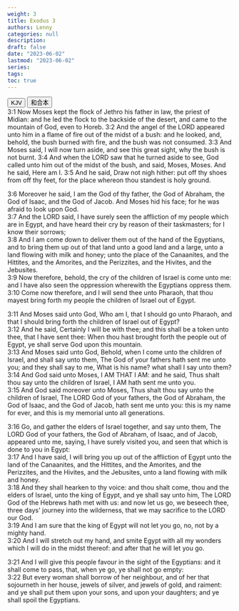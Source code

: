 ```yaml
---
weight: 3
title: Exodus 3
authors: Lenny
categories: null
description: 
draft: false
date: "2023-06-02"
lastmod: "2023-06-02"
series: 
tags: 
toc: true
---
```


<!--more-->

<!-- Tab links -->
<div class="tab">
  <button class="tablinks active" onclick="tablabel(event, 'english')">KJV</button>
  <button class="tablinks" onclick="tablabel(event, 'chinese')">和合本</button>
  
</div>

<!-- Tab content -->
<div id="english" class="tabcontent" style="display:block">
3:1 Now Moses kept the flock of Jethro his father in law, the priest of Midian: and he led the flock to the backside of the desert, and came to the mountain of God, even to Horeb.  
3:2 And the angel of the LORD appeared unto him in a flame of fire out of the midst of a bush: and he looked, and, behold, the bush burned with fire, and the bush was not consumed.  
3:3 And Moses said, I will now turn aside, and see this great sight, why the bush is not burnt.  
3:4 And when the LORD saw that he turned aside to see, God called unto him out of the midst of the bush, and said, Moses, Moses. And he said, Here am I.  
3:5 And he said, Draw not nigh hither: put off thy shoes from off thy feet, for the place whereon thou standest is holy ground.  

3:6 Moreover he said, I am the God of thy father, the God of Abraham, the God of Isaac, and the God of Jacob. And Moses hid his face; for he was afraid to look upon God.  
3:7 And the LORD said, I have surely seen the affliction of my people which are in Egypt, and have heard their cry by reason of their taskmasters; for I know their sorrows;  
3:8 And I am come down to deliver them out of the hand of the Egyptians, and to bring them up out of that land unto a good land and a large, unto a land flowing with milk and honey; unto the place of the Canaanites, and the Hittites, and the Amorites, and the Perizzites, and the Hivites, and the Jebusites.  
3:9 Now therefore, behold, the cry of the children of Israel is come unto me: and I have also seen the oppression wherewith the Egyptians oppress them.  
3:10 Come now therefore, and I will send thee unto Pharaoh, that thou mayest bring forth my people the children of Israel out of Egypt.  

3:11 And Moses said unto God, Who am I, that I should go unto Pharaoh, and that I should bring forth the children of Israel out of Egypt?  
3:12 And he said, Certainly I will be with thee; and this shall be a token unto thee, that I have sent thee: When thou hast brought forth the people out of Egypt, ye shall serve God upon this mountain.  
3:13 And Moses said unto God, Behold, when I come unto the children of Israel, and shall say unto them, The God of your fathers hath sent me unto you; and they shall say to me, What is his name? what shall I say unto them?  
3:14 And God said unto Moses, I AM THAT I AM: and he said, Thus shalt thou say unto the children of Israel, I AM hath sent me unto you.  
3:15 And God said moreover unto Moses, Thus shalt thou say unto the children of Israel, The LORD God of your fathers, the God of Abraham, the God of Isaac, and the God of Jacob, hath sent me unto you: this is my name for ever, and this is my memorial unto all generations.  

3:16 Go, and gather the elders of Israel together, and say unto them, The LORD God of your fathers, the God of Abraham, of Isaac, and of Jacob, appeared unto me, saying, I have surely visited you, and seen that which is done to you in Egypt:  
3:17 And I have said, I will bring you up out of the affliction of Egypt unto the land of the Canaanites, and the Hittites, and the Amorites, and the Perizzites, and the Hivites, and the Jebusites, unto a land flowing with milk and honey.  
3:18 And they shall hearken to thy voice: and thou shalt come, thou and the elders of Israel, unto the king of Egypt, and ye shall say unto him, The LORD God of the Hebrews hath met with us: and now let us go, we beseech thee, three days' journey into the wilderness, that we may sacrifice to the LORD our God.  
3:19 And I am sure that the king of Egypt will not let you go, no, not by a mighty hand.  
3:20 And I will stretch out my hand, and smite Egypt with all my wonders which I will do in the midst thereof: and after that he will let you go.  

3:21 And I will give this people favour in the sight of the Egyptians: and it shall come to pass, that, when ye go, ye shall not go empty:  
3:22 But every woman shall borrow of her neighbour, and of her that sojourneth in her house, jewels of silver, and jewels of gold, and raiment: and ye shall put them upon your sons, and upon your daughters; and ye shall spoil the Egyptians.  
</div>


<div id="chinese" class="tabcontent">

</div>


